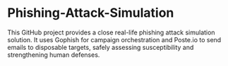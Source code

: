 # Phishing-Attack-Simulation
This GitHub project provides a close real-life phishing attack simulation solution. It uses Gophish for campaign orchestration and Poste.io to send emails to disposable targets, safely assessing susceptibility and strengthening human defenses.
